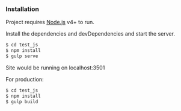 ### Installation

Project requires [Node.js](https://nodejs.org/) v4+ to run.

Install the dependencies and devDependencies and start the server.

```sh
$ cd test_js
$ npm install
$ gulp serve
```
Site would be running on localhost:3501

For production:

```sh
$ cd test_js
$ npm install
$ gulp build
```